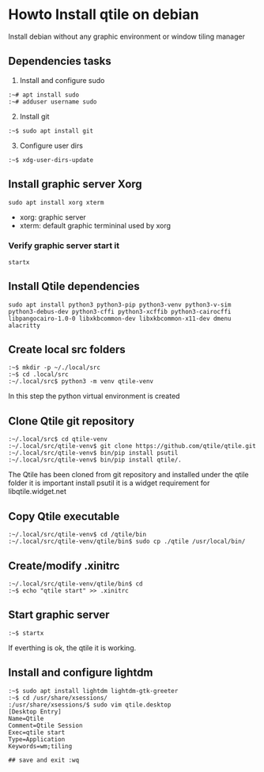 # Howto Install qtile on debian

Install debian without any graphic environment or window tiling manager

## Dependencies tasks
1. Install and configure sudo

```console
:~# apt install sudo
:~# adduser username sudo
```

2. Install git

```console
:~$ sudo apt install git
```

3. Configure user dirs

```console
:~$ xdg-user-dirs-update
```

## Install graphic server Xorg

```console
sudo apt install xorg xterm
```
* xorg: graphic server
* xterm: default graphic termininal used by xorg

### Verify graphic server start it
```console
startx
```

## Install Qtile dependencies
```console
sudo apt install python3 python3-pip python3-venv python3-v-sim python3-debus-dev python3-cffi python3-xcffib python3-cairocffi libpangocairo-1.0-0 libxkbcommon-dev libxkbcommon-x11-dev dmenu alacritty
```

## Create local src folders
```console
:~$ mkdir -p ~/./local/src
:~$ cd .local/src
:~/.local/src$ python3 -m venv qtile-venv
```
In this step the python virtual environment is created

## Clone Qtile git repository
```console
:~/.local/src$ cd qtile-venv
:~/.local/src/qtile-venv$ git clone https://github.com/qtile/qtile.git
:~/.local/src/qtile-venv$ bin/pip install psutil
:~/.local/src/qtile-venv$ bin/pip install qtile/.
```
The Qtile has been cloned from git repository and installed under the qtile folder
it is important install psutil it is a widget requirement for libqtile.widget.net

## Copy Qtile executable
```console
:~/.local/src/qtile-venv$ cd /qtile/bin
:~/.local/src/qtile-venv/qtile/bin$ sudo cp ./qtile /usr/local/bin/
```

## Create/modify .xinitrc
```console
:~/.local/src/qtile-venv/qtile/bin$ cd
:~$ echo "qtile start" >> .xinitrc
```

## Start graphic server
```console
:~$ startx
```
If everthing is ok, the qtile it is working.

## Install and configure lightdm
```console
:~$ sudo apt install lightdm lightdm-gtk-greeter
:~$ cd /usr/share/xsessions/
:/usr/share/xsessions/$ sudo vim qtile.desktop
[Desktop Entry]
Name=Qtile
Comment=Qtile Session
Exec=qtile start
Type=Application
Keywords=wm;tiling

## save and exit :wq
```
